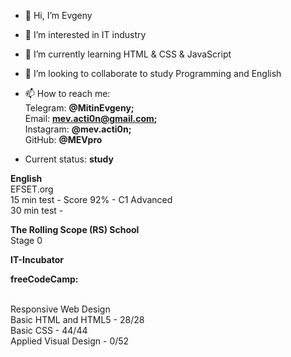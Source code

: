 - 👋 Hi, I’m Evgeny
- 👀 I’m interested in IT industry
- 🌱 I’m currently learning HTML & CSS & JavaScript
- 💞️ I’m looking to collaborate to study Programming and English
- 📫 How to reach me: 
<br>Telegram: <strong>@MitinEvgeny;</strong>
<br>Email: <strong>mev.acti0n@gmail.com;</strong>
<br>Instagram: <strong>@mev.acti0n;</strong>
<br>GitHub: <strong>@MEVpro</strong>

- Current status: <strong>study</strong>

<p><strong>English</strong>
    <br>EFSET.org 
     <br>15 min test - Score 92% - C1 Advanced
       <br>30 min test - 
</p>

<p><strong>The Rolling Scope (RS) School</strong>
    <br>Stage 0
</p>

<p><strong>IT-Incubator</strong></p>

<p><strong>freeCodeCamp:</strong></p>
    <br>Responsive Web Design
        <br>Basic HTML and HTML5 - 28/28
        <br>Basic CSS - 44/44
        <br>Applied Visual Design - 0/52
